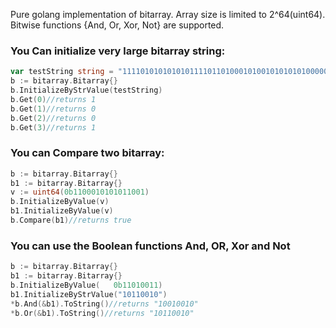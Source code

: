 Pure golang implementation of bitarray. Array size is limited to 2^64(uint64). Bitwise functions {And, Or, Xor, Not} are  supported.

### You Can initialize very large bitarray string:
```go
var testString string = "11110101010101011110110100010100101010101000001011110010101011101010111110101011111011010001010010101010100000101111001010101110101011111010101111111111010101001010000001101001010100111010101010111010010101001111111111111111111111110101001010101001111111111111001010101001"
b := bitarray.Bitarray{}
b.InitializeByStrValue(testString)
b.Get(0)//returns 1
b.Get(1)//returns 0
b.Get(2)//returns 0
b.Get(3)//returns 1
```
### You can Compare two bitarray:
```go
b := bitarray.Bitarray{}
b1 := bitarray.Bitarray{}
v := uint64(0b1100010101011001)
b.InitializeByValue(v)
b1.InitializeByValue(v)
b.Compare(b1)//returns true
```

### You can use the Boolean functions And, OR, Xor and Not
```go
b := bitarray.Bitarray{}
b1 := bitarray.Bitarray{}
b.InitializeByValue(   0b11010011)
b1.InitializeByStrValue("10110010")
*b.And(&b1).ToString()//returns "10010010"
*b.Or(&b1).ToString()//returns "10110010" 
```